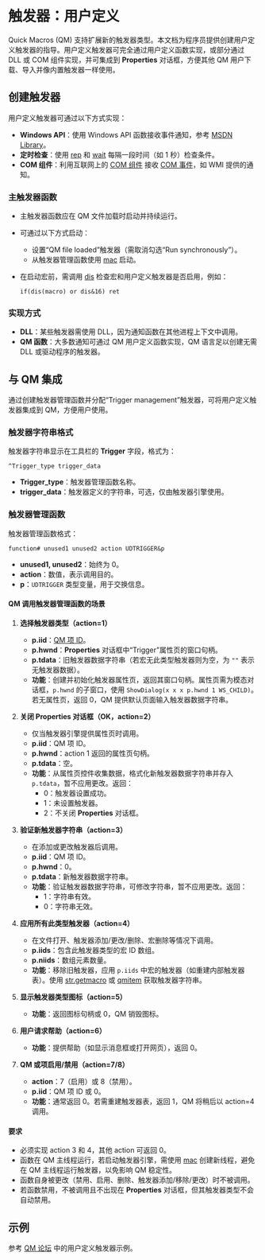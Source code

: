 # 触发器：用户定义

Quick Macros (QM) 支持扩展新的触发器类型。本文档为程序员提供创建用户定义触发器的指导。用户定义触发器可完全通过用户定义函数实现，或部分通过 DLL 或 COM 组件实现，并可集成到 **Properties** 对话框，方便其他 QM 用户下载、导入并像内置触发器一样使用。

## 创建触发器

用户定义触发器可通过以下方式实现：
- **Windows API**：使用 Windows API 函数接收事件通知，参考 [MSDN Library](IDP_MSDN.md)。
- **定时检查**：使用 [rep](IDP_REP.md) 和 [wait](IDP_WAIT.md) 每隔一段时间（如 1 秒）检查条件。
- **COM 组件**：利用互联网上的 [COM 组件](IDH_COM.md) 接收 [COM 事件](IDP_COM_EVENTS.md)，如 WMI 提供的通知。

### 主触发器函数
- 主触发器函数应在 QM 文件加载时启动并持续运行。
- 可通过以下方式启动：
  - 设置“QM file loaded”触发器（需取消勾选“Run synchronously”）。
  - 从触发器管理函数使用 [mac](IDP_MAC.md) 启动。
- 在启动宏前，需调用 [dis](IDP_DIS.md) 检查宏和用户定义触发器是否启用，例如：

  ```qm
  if(dis(macro) or dis&16) ret
  ```

### 实现方式
- **DLL**：某些触发器需使用 DLL，因为通知函数在其他进程上下文中调用。
- **QM 函数**：大多数通知可通过 QM 用户定义函数实现，QM 语言足以创建无需 DLL 或驱动程序的触发器。

## 与 QM 集成

通过创建触发器管理函数并分配“Trigger management”触发器，可将用户定义触发器集成到 QM，方便用户使用。

### 触发器字符串格式

触发器字符串显示在工具栏的 **Trigger** 字段，格式为：

```qm
^Trigger_type trigger_data
```

- **Trigger_type**：触发器管理函数名称。
- **trigger_data**：触发器定义的字符串，可选，仅由触发器引擎使用。

### 触发器管理函数

触发器管理函数格式：

```qm
function# unused1 unused2 action UDTRIGGER&p
```

- **unused1, unused2**：始终为 0。
- **action**：数值，表示调用目的。
- **p**：`UDTRIGGER` 类型变量，用于交换信息。

#### QM 调用触发器管理函数的场景

1. **选择触发器类型（action=1）**
   - **p.iid**：[QM 项 ID](IDP_QMITEM.md)。
   - **p.hwnd**：**Properties** 对话框中“Trigger”属性页的窗口句柄。
   - **p.tdata**：旧触发器数据字符串（若宏无此类型触发器则为空，为 `""` 表示无触发器数据）。
   - **功能**：创建并初始化触发器属性页，返回其窗口句柄。属性页需为模态对话框，`p.hwnd` 的子窗口，使用 `ShowDialog(x x x p.hwnd 1 WS_CHILD)`。若无属性页，返回 0，QM 提供默认页面输入触发器数据字符串。

2. **关闭 Properties 对话框（OK，action=2）**
   - 仅当触发器引擎提供属性页时调用。
   - **p.iid**：QM 项 ID。
   - **p.hwnd**：action 1 返回的属性页句柄。
   - **p.tdata**：空。
   - **功能**：从属性页控件收集数据，格式化新触发器数据字符串并存入 `p.tdata`，暂不应用更改。返回：
     - 0：触发器设置成功。
     - 1：未设置触发器。
     - 2：不关闭 **Properties** 对话框。

3. **验证新触发器字符串（action=3）**
   - 在添加或更改触发器后调用。
   - **p.iid**：QM 项 ID。
   - **p.hwnd**：0。
   - **p.tdata**：新触发器数据字符串。
   - **功能**：验证触发器数据字符串，可修改字符串，暂不应用更改。返回：
     - 1：字符串有效。
     - 0：字符串无效。

4. **应用所有此类型触发器（action=4）**
   - 在文件打开、触发器添加/更改/删除、宏删除等情况下调用。
   - **p.iids**：包含此触发器类型的宏 ID 数组。
   - **p.niids**：数组元素数量。
   - **功能**：移除旧触发器，应用 `p.iids` 中宏的触发器（如重建内部触发器表）。使用 [str.getmacro](IDP_S_MACRO.md) 或 [qmitem](IDP_QMITEM.md) 获取触发器字符串。

5. **显示触发器类型图标（action=5）**
   - **功能**：返回图标句柄或 0，QM 销毁图标。

6. **用户请求帮助（action=6）**
   - **功能**：提供帮助（如显示消息框或打开网页），返回 0。

7. **QM 或项启用/禁用（action=7/8）**
   - **action**：7（启用）或 8（禁用）。
   - **p.iid**：QM 项 ID 或 0。
   - **功能**：通常返回 0。若需重建触发器表，返回 1，QM 将稍后以 action=4 调用。

#### 要求
- 必须实现 action 3 和 4，其他 action 可返回 0。
- 函数在 QM 主线程运行，若启动触发器引擎，需使用 [mac](IDP_MAC.md) 创建新线程，避免在 QM 主线程运行触发器，以免影响 QM 稳定性。
- 函数自身被更改（禁用、启用、删除、触发器添加/移除/更改）时不被调用。
- 若函数禁用，不被调用且不出现在 **Properties** 对话框，但其触发器类型不会自动禁用。

## 示例

参考 [QM 论坛](http://www.quickmacros.com/forum/viewtopic.php?f=2&t=3368) 中的用户定义触发器示例。